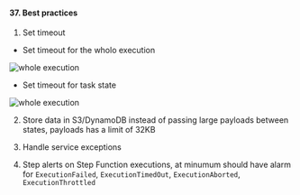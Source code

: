 #### 37. Best practices

1. Set timeout

- Set timeout for the wholo execution

![whole execution](./docs/img/021.png)

- Set timeout for task state

![whole execution](./docs/img/022.png)


2. Store data in S3/DynamoDB instead of passing large payloads between states, payloads has a limit of 32KB

3. Handle service exceptions

4. Step alerts on Step Function executions, at minumum should have alarm for `ExecutionFailed`, `ExecutionTimedOut`, `ExecutionAborted`, `ExecutionThrottled` 
